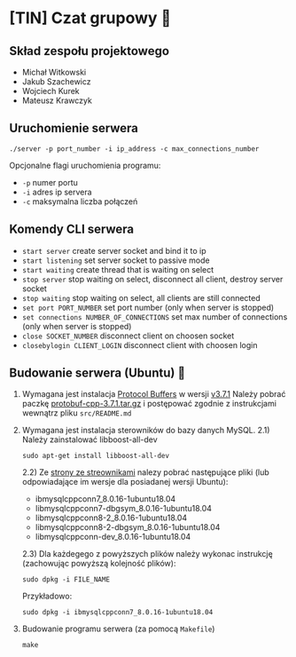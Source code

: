 # [TIN] Czat grupowy :speech_balloon:

## Skład zespołu projektowego

  - Michał Witkowski
  - Jakub Szachewicz
  - Wojciech Kurek
  - Mateusz Krawczyk
  
## Uruchomienie serwera
```
./server -p port_number -i ip_address -c max_connections_number
```

Opcjonalne flagi uruchomienia programu:
  - `-p` numer portu
  - `-i` adres ip servera
  - `-c` maksymalna liczba połączeń

## Komendy CLI serwera
  - `start server` create server socket and bind it to ip
  - `start listening` set server socket to passive mode
  - `start waiting` create thread that is waiting on select
  - `stop server` stop waiting on select, disconnect all client, destroy server socket
  - `stop waiting` stop waiting on select, all clients are still connected
  - `set port PORT_NUMBER` set port number (only when server is stopped)
  - `set connections NUMBER_OF_CONNECTIONS` set max number of connections (only when server is stopped)
  - `close SOCKET_NUMBER` disconnect client on choosen socket
  - `closebylogin CLIENT_LOGIN` disconnect client with choosen login

## Budowanie serwera (Ubuntu) :hammer:
  1) Wymagana jest instalacja [Protocol Buffers](https://developers.google.com/protocol-buffers/) w wersji [v3.7.1](https://github.com/protocolbuffers/protobuf/releases/tag/v3.7.1)
  Należy pobrać paczkę [protobuf-cpp-3.7.1.tar.gz](https://github.com/protocolbuffers/protobuf/releases/tag/v3.7.1) i postępować zgodnie z instrukcjami wewnątrz pliku `src/README.md`
  2) Wymagana jest instalacja sterowników do bazy danych MySQL.
  2.1) Należy zainstalować libboost-all-dev
      ``` 
      sudo apt-get install libboost-all-dev
      ```
        2.2) Ze [strony ze streownikami](https://dev.mysql.com/downloads/connector/cpp/8.0.html) nalezy pobrać następujące pliki (lub odpowiadające im wersje dla posiadanej wersji Ubuntu):
      - ibmysqlcppconn7_8.0.16-1ubuntu18.04
      - libmysqlcppconn7-dbgsym_8.0.16-1ubuntu18.04
      - libmysqlcppconn8-2_8.0.16-1ubuntu18.04
      - libmysqlcppconn8-2-dbgsym_8.0.16-1ubuntu18.04
      - libmysqlcppconn-dev_8.0.16-1ubuntu18.04
      
      2.3) Dla każdegego z powyższych plików należy wykonac instrukcję (zachowując powyższą kolejność plików):
      ```
      sudo dpkg -i FILE_NAME
      ```
      
     Przykładowo:
      ```
      sudo dpkg -i ibmysqlcppconn7_8.0.16-1ubuntu18.04
      ```
      
3) Budowanie programu serwera (za pomocą `Makefile`)
      ```
      make
      ```


